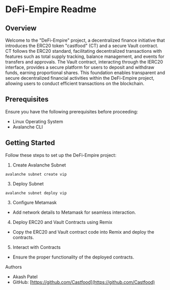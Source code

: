 # DeFi-Empire Readme
## Overview
Welcome to the "DeFi-Empire" project, a decentralized finance initiative that introduces the ERC20 token "castfood" (CT) and a secure Vault contract. CT follows the ERC20 standard, facilitating decentralized transactions with features such as total supply tracking, balance management, and events for transfers and approvals. The Vault contract, interacting through the IERC20 interface, provides a secure platform for users to deposit and withdraw funds, earning proportional shares. This foundation enables transparent and secure decentralized financial activities within the DeFi-Empire project, allowing users to conduct efficient transactions on the blockchain.

## Prerequisites
Ensure you have the following prerequisites before proceeding:

- Linux Operating System
- Avalanche CLI
## Getting Started
Follow these steps to set up the DeFi-Empire project:

1. Create Avalanche Subnet
```
avalanche subnet create vip
```

3. Deploy Subnet
```
avalanche subnet deploy vip
```
3. Configure Metamask
- Add network details to Metamask for seamless interaction.

4. Deploy ERC20 and Vault Contracts using Remix
- Copy the ERC20 and Vault contract code into Remix and deploy the contracts.

5. Interact with Contracts
- Ensure the proper functionality of the deployed contracts.

Authors
- Akash Patel
- GitHub: [https://github.com/Castfood](https://github.com/Castfood)
